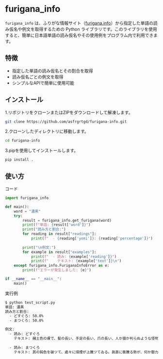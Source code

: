 # furigana_info

`furigana_info` は、ふりがな情報サイト（[furigana.info](https://furigana.info/)）から指定した単語の読み仮名や例文を取得するための Python ライブラリです。このライブラリを使用すると、簡単に日本語単語の読み仮名やその使用例をプログラム内で利用できます。

## 特徴

- 指定した単語の読み仮名とその割合を取得
- 読み仮名ごとの例文を取得
- シンプルなAPIで簡単に使用可能

## インストール

1.リポジトリをクローンまたはZIPをダウンロードして解凍します。
```bash
git clone https://github.com/asfrgrtgd/furigana-info.git
```

2.クローンしたディレクトリに移動します。

```bash
cd furigana-info
```

3.pipを使用してインストールします。

```bash
pip install .
```

## 使い方

コード

```python
import furigana_info

def main():
    word = "濃黒"
    try:
        result = furigana_info.get_furigana(word)
        print(f"単語: {result['word']}")
        print("読み方と割合:")
        for reading in result["readings"]:
            print(f"  - {reading['yomi']}: {reading['percentage']}")
        
        print("\n例文:")
        for example in result["examples"]:
            print(f"  - 読み: {example['reading']}")
            print(f"    テキスト: {example['text']}\n")
    except furigana_info.FuriganaInfoError as e:
        print(f"エラーが発生しました: {e}")

if __name__ == "__main__":
    main()
```

実行例

```bash
$ python test_script.py
単語: 濃黒
読み方と割合:
  - どすぐろ: 50.0%
  - まつくろ: 50.0%

例文:
  - 読み: どすぐろ
    テキスト: 赭土色の膚で、髪の長い、手足の長い、爪の長い、人か猿か判らぬような怪物である。彼は市郎の靴で額の真向を蹴破られたと見えて、濃黒いような鮮血が其凄愴い半面を浸していた。
  
  - 読み: まつくろ
    テキスト: 其の鈍色を破ツて、處々に煤煙が上騰ツてゐる。眞直に衝騰る勢が、何か壓力に支へられて、横にも靡かず、ムツクラ／＼、恰で沸騰でもするやうに、濃黒になツてゐた。

```
